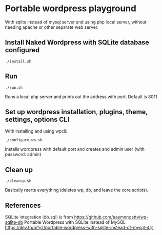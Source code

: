 # Portable wordpress playground
With sqlite instead of mysql server and using php local server, without needing apache or other separate web server.


## Install Naked Wordpress with SQLite database configured

```
./install.sh
```


## Run

```
./run.sh
```

Runs a local php server and prints out the address with port. Default is 8011


## Set up wordpress installation, plugins, theme, settings, options CLI

With installing and using wpcli:

```
./configure-wp.sh
```

Installs wordpress with default port and creates and admin user (with password: admin) 


## Clean up

```
./cleanup.sh
```

Basically reerts everything (deletes wp, db, and leave the core scripts).


## References

SQLite integration (db.sql) is from https://github.com/aaemnnosttv/wp-sqlite-db
Portable Wordpress with SQLite instead of MySQL https://dev.to/mfyz/portable-wordpress-with-sqlite-instead-of-mysql-4lj1
